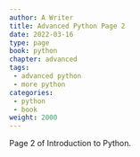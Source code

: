 ```yaml
---
author: A Writer
title: Advanced Python Page 2
date: 2022-03-16
type: page
book: python
chapter: advanced
tags:
 - advanced python
 - more python
categories:
 - python
 - book
weight: 2000
---
```


Page 2 of Introduction to Python.
